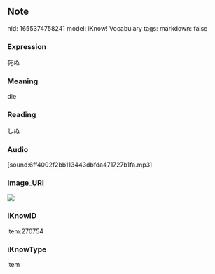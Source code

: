 ## Note
nid: 1655374758241
model: iKnow! Vocabulary
tags: 
markdown: false

### Expression
死ぬ

### Meaning
die

### Reading
しぬ

### Audio
[sound:6ff4002f2bb113443dbfda471727b1fa.mp3]

### Image_URI
<img src="02b2b2d7d15f087c36c152deb5156a01.jpg">

### iKnowID
item:270754

### iKnowType
item
